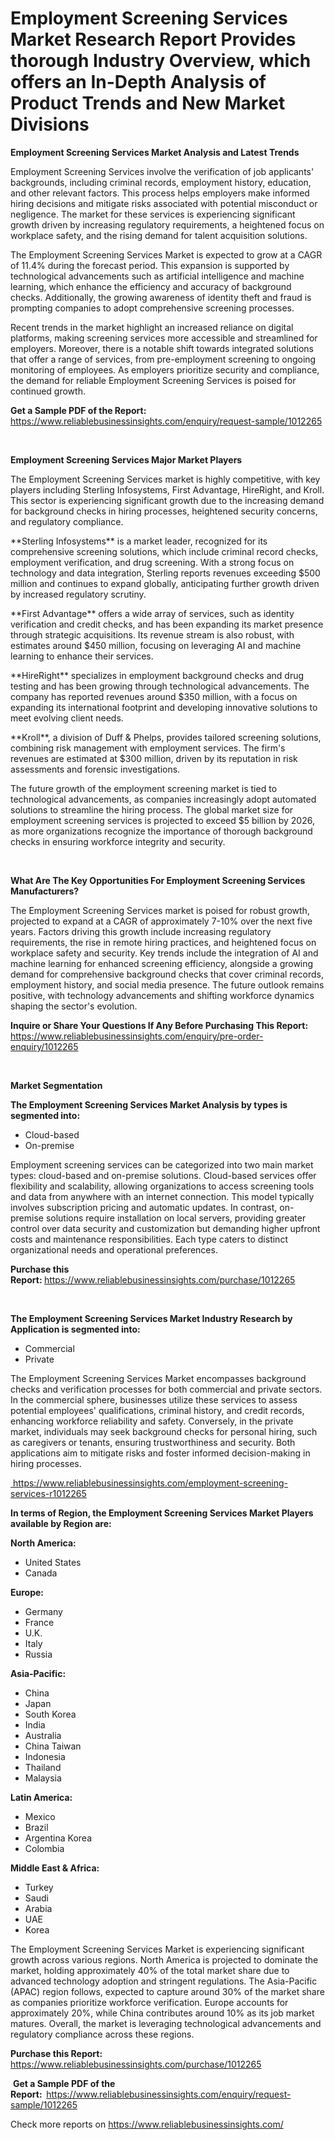 <p><h1>Employment Screening Services Market Research Report Provides thorough Industry Overview, which offers an In-Depth Analysis of Product Trends and New Market Divisions</h1></p><p><strong>Employment Screening Services Market Analysis and Latest Trends</strong></p>
<p><p>Employment Screening Services involve the verification of job applicants' backgrounds, including criminal records, employment history, education, and other relevant factors. This process helps employers make informed hiring decisions and mitigate risks associated with potential misconduct or negligence. The market for these services is experiencing significant growth driven by increasing regulatory requirements, a heightened focus on workplace safety, and the rising demand for talent acquisition solutions.</p><p>The Employment Screening Services Market is expected to grow at a CAGR of 11.4% during the forecast period. This expansion is supported by technological advancements such as artificial intelligence and machine learning, which enhance the efficiency and accuracy of background checks. Additionally, the growing awareness of identity theft and fraud is prompting companies to adopt comprehensive screening processes.</p><p>Recent trends in the market highlight an increased reliance on digital platforms, making screening services more accessible and streamlined for employers. Moreover, there is a notable shift towards integrated solutions that offer a range of services, from pre-employment screening to ongoing monitoring of employees. As employers prioritize security and compliance, the demand for reliable Employment Screening Services is poised for continued growth.</p></p>
<p><strong>Get a Sample PDF of the Report:&nbsp;</strong> <a href="https://www.reliablebusinessinsights.com/enquiry/request-sample/1012265?utm_campaign=2111&utm_medium=2&utm_source=Github&utm_content=ia&utm_term=05032025&utm_id=employment-screening-services">https://www.reliablebusinessinsights.com/enquiry/request-sample/1012265</a></p>
<p>&nbsp;</p>
<p><strong>Employment Screening Services Major Market Players</strong></p>
<p><p>The Employment Screening Services market is highly competitive, with key players including Sterling Infosystems, First Advantage, HireRight, and Kroll. This sector is experiencing significant growth due to the increasing demand for background checks in hiring processes, heightened security concerns, and regulatory compliance.</p><p>**Sterling Infosystems** is a market leader, recognized for its comprehensive screening solutions, which include criminal record checks, employment verification, and drug screening. With a strong focus on technology and data integration, Sterling reports revenues exceeding $500 million and continues to expand globally, anticipating further growth driven by increased regulatory scrutiny.</p><p>**First Advantage** offers a wide array of services, such as identity verification and credit checks, and has been expanding its market presence through strategic acquisitions. Its revenue stream is also robust, with estimates around $450 million, focusing on leveraging AI and machine learning to enhance their services.</p><p>**HireRight** specializes in employment background checks and drug testing and has been growing through technological advancements. The company has reported revenues around $350 million, with a focus on expanding its international footprint and developing innovative solutions to meet evolving client needs.</p><p>**Kroll**, a division of Duff & Phelps, provides tailored screening solutions, combining risk management with employment services. The firm's revenues are estimated at $300 million, driven by its reputation in risk assessments and forensic investigations.</p><p>The future growth of the employment screening market is tied to technological advancements, as companies increasingly adopt automated solutions to streamline the hiring process. The global market size for employment screening services is projected to exceed $5 billion by 2026, as more organizations recognize the importance of thorough background checks in ensuring workforce integrity and security.</p></p>
<p>&nbsp;</p>
<p><strong>What Are The Key Opportunities For Employment Screening Services Manufacturers?</strong></p>
<p><p>The Employment Screening Services market is poised for robust growth, projected to expand at a CAGR of approximately 7-10% over the next five years. Factors driving this growth include increasing regulatory requirements, the rise in remote hiring practices, and heightened focus on workplace safety and security. Key trends include the integration of AI and machine learning for enhanced screening efficiency, alongside a growing demand for comprehensive background checks that cover criminal records, employment history, and social media presence. The future outlook remains positive, with technology advancements and shifting workforce dynamics shaping the sector's evolution.</p></p>
<p><strong>Inquire or Share Your Questions If Any Before Purchasing This Report:</strong> <a href="https://www.reliablebusinessinsights.com/enquiry/pre-order-enquiry/1012265?utm_campaign=2111&utm_medium=2&utm_source=Github&utm_content=ia&utm_term=05032025&utm_id=employment-screening-services">https://www.reliablebusinessinsights.com/enquiry/pre-order-enquiry/1012265</a></p>
<p>&nbsp;</p>
<p><strong>Market Segmentation</strong></p>
<p><strong>The Employment Screening Services Market Analysis by types is segmented into:</strong></p>
<p><ul><li>Cloud-based</li><li>On-premise</li></ul></p>
<p><p>Employment screening services can be categorized into two main market types: cloud-based and on-premise solutions. Cloud-based services offer flexibility and scalability, allowing organizations to access screening tools and data from anywhere with an internet connection. This model typically involves subscription pricing and automatic updates. In contrast, on-premise solutions require installation on local servers, providing greater control over data security and customization but demanding higher upfront costs and maintenance responsibilities. Each type caters to distinct organizational needs and operational preferences.</p></p>
<p><strong>Purchase this Report:&nbsp;</strong><a href="https://www.reliablebusinessinsights.com/purchase/1012265?utm_campaign=2111&utm_medium=2&utm_source=Github&utm_content=ia&utm_term=05032025&utm_id=employment-screening-services">https://www.reliablebusinessinsights.com/purchase/1012265</a></p>
<p>&nbsp;</p>
<p><strong>The Employment Screening Services Market Industry Research by Application is segmented into:</strong></p>
<p><ul><li>Commercial</li><li>Private</li></ul></p>
<p><p>The Employment Screening Services Market encompasses background checks and verification processes for both commercial and private sectors. In the commercial sphere, businesses utilize these services to assess potential employees' qualifications, criminal history, and credit records, enhancing workforce reliability and safety. Conversely, in the private market, individuals may seek background checks for personal hiring, such as caregivers or tenants, ensuring trustworthiness and security. Both applications aim to mitigate risks and foster informed decision-making in hiring processes.</p></p>
<p><a href="https://www.reliablebusinessinsights.com/employment-screening-services-r1012265?utm_campaign=2111&utm_medium=2&utm_source=Github&utm_content=ia&utm_term=05032025&utm_id=employment-screening-services">&nbsp;https://www.reliablebusinessinsights.com/employment-screening-services-r1012265</a></p>
<p><strong>In terms of Region, the Employment Screening Services Market Players available by Region are:</strong></p>
<p>
    <p> <strong> North America: </strong>
        <ul>
            <li>United States</li>
            <li>Canada</li>
        </ul>
        </p> 
    <p> <strong> Europe: </strong>
        <ul>
            <li>Germany</li>
            <li>France</li>
            <li>U.K.</li>
            <li>Italy</li>
            <li>Russia</li>
        </ul>
        </p> 
    <p> <strong> Asia-Pacific: </strong>
        <ul>
            <li>China</li>
            <li>Japan</li>
            <li>South Korea</li>
            <li>India</li>
            <li>Australia</li>
            <li>China Taiwan</li>
            <li>Indonesia</li>
            <li>Thailand</li>
            <li>Malaysia</li>
        </ul>
        </p> 
    <p> <strong> Latin America: </strong>
        <ul>
            <li>Mexico</li>
            <li>Brazil</li>
            <li>Argentina Korea</li>
            <li>Colombia</li>
        </ul>
        </p> 
    <p> <strong> Middle East & Africa: </strong>
        <ul>
            <li>Turkey</li>
            <li>Saudi</li>
            <li>Arabia</li>
            <li>UAE</li>
            <li>Korea</li>
        </ul>
    </p>
    </p>
<p><p>The Employment Screening Services Market is experiencing significant growth across various regions. North America is projected to dominate the market, holding approximately 40% of the total market share due to advanced technology adoption and stringent regulations. The Asia-Pacific (APAC) region follows, expected to capture around 30% of the market share as companies prioritize workforce verification. Europe accounts for approximately 20%, while China contributes around 10% as its job market matures. Overall, the market is leveraging technological advancements and regulatory compliance across these regions.</p></p>
<p><strong>Purchase this Report: </strong><a href="https://www.reliablebusinessinsights.com/purchase/1012265?utm_campaign=2111&utm_medium=2&utm_source=Github&utm_content=ia&utm_term=05032025&utm_id=employment-screening-services">https://www.reliablebusinessinsights.com/purchase/1012265</a></p>
<p>&nbsp;<strong>Get a Sample PDF of the Report:&nbsp;&nbsp;</strong><a href="https://www.reliablebusinessinsights.com/enquiry/request-sample/1012265?utm_campaign=2111&utm_medium=2&utm_source=Github&utm_content=ia&utm_term=05032025&utm_id=employment-screening-services">https://www.reliablebusinessinsights.com/enquiry/request-sample/1012265</a></p>
<p><strong></strong></p>
<p>Check more reports on <a href="https://www.reliablebusinessinsights.com/?utm_campaign=2111&utm_medium=2&utm_source=Github&utm_content=ia&utm_term=05032025&utm_id=employment-screening-services">https://www.reliablebusinessinsights.com/</a></p>